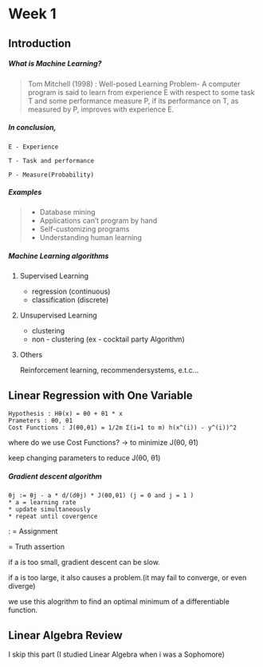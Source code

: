 # Week 1 

## Introduction


##### What is Machine Learning? 

> Tom Mitchell (1998) : Well-posed Learning
Problem- A computer program is said to learn
from experience E with respect to some task T
and some performance measure P, if its
performance on T, as measured by P, improves
with experience E. 
 
##### In conclusion,  

	E - Experience 

	T - Task and performance

	P - Measure(Probability)

##### Examples
> - Database mining 
> - Applications can’t program by hand
> - Self-customizing programs
> - Understanding human learning


##### Machine Learning algorithms
	
1. Supervised Learning 
	- regression (continuous) 
	- classification (discrete)

2. Unsupervised Learning
	- clustering 
	- non - clustering (ex - cocktail party Algorithm)

3. Others 

	 Reinforcement learning, recommendersystems, e.t.c...
	

## Linear Regression with One Variable

	Hypothesis : Hθ(x) = θ0 + θ1 * x
	Prameters : θ0, θ1
	Cost Functions : J(θ0,θ1) = 1/2m Σ(i=1 to m) h(x^(i)) - y^(i))^2
	
where do we use Cost Functions? -> to minimize J(θ0, θ1)

keep changing parameters to reduce J(θ0, θ1)

##### Gradient descent algorithm
	
	θj := θj - a * d/(dθj) * J(θ0,θ1) (j = 0 and j = 1 )
	* a = learning rate
	* update simultaneously
	* repeat until covergence

: =  Assignment

   =  Truth assertion


if a is too small, gradient descent can be slow.
 
if a is too large, it also causes a problem.(it may fail to converge, or even diverge)

we use this alogrithm to find an optimal minimum of a differentiable function.

## Linear Algebra Review

I skip this part (I studied Linear Algebra when i was a Sophomore)

